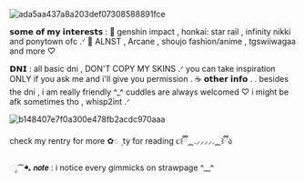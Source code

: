 ![ada5aa437a8a203def07308588891fce](https://github.com/user-attachments/assets/2a280ec5-d793-4f49-bc86-5b8faa0fe011)


𝘀𝗼𝗺𝗲 𝗼𝗳 𝗺𝘆 𝗶𝗻𝘁𝗲𝗿𝗲𝘀𝘁𝘀  :   🐰 
genshin impact , honkai: star rail , infinity nikki and ponytown ofc .ᐟ  :ribbon: 
ALNST , Arcane , shoujo fashion/anime , tgswiiwagaa and more ♡

𝗗𝗡𝗜 : all basic dni , DON'T COPY MY SKINS .ᐟ you can take inspiration ONLY if you ask me and i'll give you permission . 
☕ 𝗼𝘁𝗵𝗲𝗿 𝗶𝗻𝗳𝗼 . . 
besides the dni , i am really friendly ^_^ cuddles are always welcomed ♡ i might be afk sometimes tho , whisp2int .ᐟ


![b148407e7f0a300e478fb2acdc970aaa](https://github.com/user-attachments/assets/b0ee6a3b-f56b-461b-8999-7f0f5ac02a94)


check my rentry for more   ✿◌   ۪  ty for reading ૮꒰ྀི⁔.⸝⸝⸝⸝.⁔꒱ྀིა

ೃ⁀➷  𝙣𝙤𝙩𝙚 : i notice every gimmicks on strawpage ^__^ 
